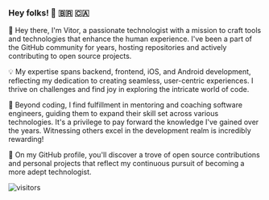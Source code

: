 ### Hey folks! 👋 🇧🇷 🇨🇦

👋 Hey there, I'm Vitor, a passionate technologist with a mission to craft tools and technologies that enhance the human experience. I've been a part of the GitHub community for years, hosting repositories and actively contributing to open source projects.

💡 My expertise spans backend, frontend, iOS, and Android development, reflecting my dedication to creating seamless, user-centric experiences. I thrive on challenges and find joy in exploring the intricate world of code.

🌱 Beyond coding, I find fulfillment in mentoring and coaching software engineers, guiding them to expand their skill set across various technologies. It's a privilege to pay forward the knowledge I've gained over the years. Witnessing others excel in the development realm is incredibly rewarding!

🚀 On my GitHub profile, you'll discover a trove of open source contributions and personal projects that reflect my continuous pursuit of becoming a more adept technologist.

![visitors](https://visitor-badge.laobi.icu/badge?page_id=vbrazo)
